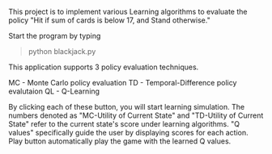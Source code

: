 This project is to implement various Learning algorithms to evaluate the policy "Hit if sum of cards is below 17, and Stand otherwise."

Start the program by typing
> python blackjack.py


This application supports 3 policy evaluation techniques.

MC - Monte Carlo policy evaluation
TD - Temporal-Difference policy evalutaion
QL - Q-Learning

By clicking each of these button, you will start learning simulation. The numbers denoted as "MC-Utility of Current State" and "TD-Utility of Current State" refer to the current state's score under learning algorithms. "Q values" specifically guide the user by displaying scores for each action. Play button automatically play the game with the learned Q values.
